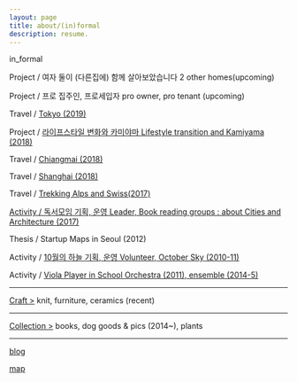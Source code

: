 ```yaml
---
layout: page
title: about/(in)formal
description: resume.
---
```



in_formal

Project / 여자 둘이 (다른집에) 함께 살아보았습니다  2 other homes(upcoming)


Project / 프로 집주인, 프로세입자 pro owner, pro tenant (upcoming)


Travel / [Tokyo (2019)](/travel-tokyo)


Project / [라이프스타일 변화와 카미야마 Lifestyle transition and Kamiyama (2018)](/project-kamiyama)


Travel / [Chiangmai (2018)](/travel-chiangmai)


Travel / [Shanghai (2018)](/travel-shaghai)


Travel / [Trekking Alps and Swiss(2017)](/trekking-alps)


[Activity / 독서모임 기획, 운영  Leader, Book reading groups : about Cities and Architecture (2017)](
/activity-readinggroups)


Thesis / Startup Maps in Seoul (2012)


Activity / [10월의 하늘 기획, 운영 Volunteer, October Sky (2010-11)](/activity-octobersky)


Activity / [Viola Player in School Orchestra (2011), ensemble (2014-5)](/activity-viola)

-------------------------

[Craft >](/category-craft)
knit, furniture, ceramics (recent)


-------------------------
[Collection >](/category-collection)
books, dog goods & pics (2014~), plants



-------------------------
[blog](https://placenesss.tumblr.com/)

[map]()
